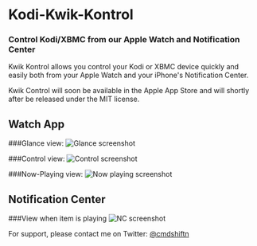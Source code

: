 # Kodi-Kwik-Kontrol
### Control Kodi/XBMC from our Apple Watch and Notification Center

Kwik Kontrol allows you control your Kodi or XBMC device quickly and easily both from your Apple Watch and your iPhone's Notification Center.

Kwik Control will soon be available in the Apple App Store and will shortly after be released under the MIT license.

## Watch App

###Glance view:
![Glance screenshot](http://i.imgur.com/btRutgQ.jpg)

###Control view:
![Control screenshot](http://i.imgur.com/1XEiCDa.jpg)

###Now-Playing view:
![Now playing screenshot](http://i.imgur.com/AKK7qh8.jpg)

## Notification Center

###View when item is playing
![NC screenshot](http://i.imgur.com/pxDjmeT.jpg)

For support, please contact me on Twitter: [@cmdshiftn](http://twitter.com/cmdshiftn)

